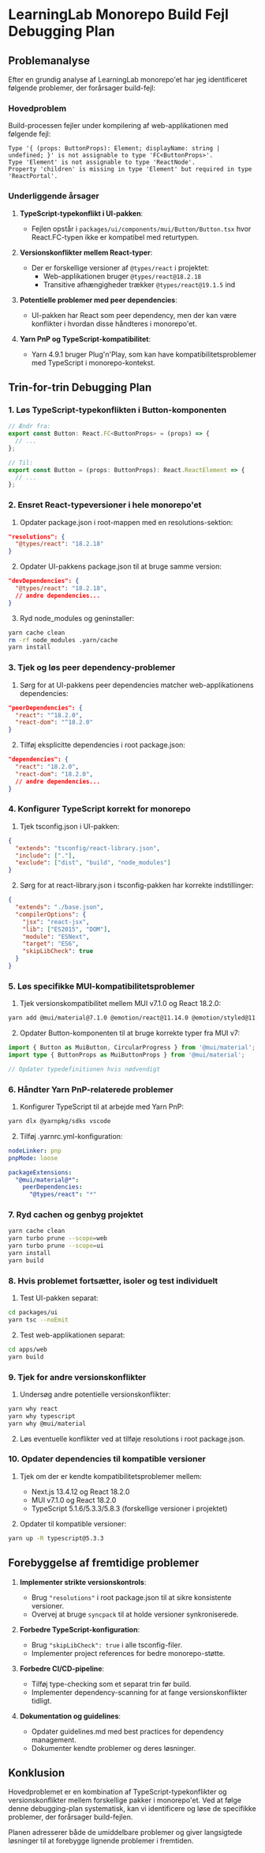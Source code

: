 # LearningLab Monorepo Build Fejl Debugging Plan

## Problemanalyse

Efter en grundig analyse af LearningLab monorepo'et har jeg identificeret følgende problemer, der forårsager build-fejl:

### Hovedproblem
Build-processen fejler under kompilering af web-applikationen med følgende fejl:
```
Type '{ (props: ButtonProps): Element; displayName: string | undefined; }' is not assignable to type 'FC<ButtonProps>'.
Type 'Element' is not assignable to type 'ReactNode'.
Property 'children' is missing in type 'Element' but required in type 'ReactPortal'.
```

### Underliggende årsager

1. **TypeScript-typekonflikt i UI-pakken**: 
   - Fejlen opstår i `packages/ui/components/mui/Button/Button.tsx` hvor React.FC-typen ikke er kompatibel med returtypen.
   
2. **Versionskonflikter mellem React-typer**:
   - Der er forskellige versioner af `@types/react` i projektet:
     - Web-applikationen bruger `@types/react@18.2.18`
     - Transitive afhængigheder trækker `@types/react@19.1.5` ind

3. **Potentielle problemer med peer dependencies**:
   - UI-pakken har React som peer dependency, men der kan være konflikter i hvordan disse håndteres i monorepo'et.

4. **Yarn PnP og TypeScript-kompatibilitet**:
   - Yarn 4.9.1 bruger Plug'n'Play, som kan have kompatibilitetsproblemer med TypeScript i monorepo-kontekst.

## Trin-for-trin Debugging Plan

### 1. Løs TypeScript-typekonflikten i Button-komponenten

```typescript
// Ændr fra:
export const Button: React.FC<ButtonProps> = (props) => {
  // ...
};

// Til:
export const Button = (props: ButtonProps): React.ReactElement => {
  // ...
};
```

### 2. Ensret React-typeversioner i hele monorepo'et

1. Opdater package.json i root-mappen med en resolutions-sektion:

```json
"resolutions": {
  "@types/react": "18.2.18"
}
```

2. Opdater UI-pakkens package.json til at bruge samme version:

```json
"devDependencies": {
  "@types/react": "18.2.18",
  // andre dependencies...
}
```

3. Ryd node_modules og geninstaller:

```bash
yarn cache clean
rm -rf node_modules .yarn/cache
yarn install
```

### 3. Tjek og løs peer dependency-problemer

1. Sørg for at UI-pakkens peer dependencies matcher web-applikationens dependencies:

```json
"peerDependencies": {
  "react": "^18.2.0",
  "react-dom": "^18.2.0"
}
```

2. Tilføj eksplicitte dependencies i root package.json:

```json
"dependencies": {
  "react": "18.2.0",
  "react-dom": "18.2.0",
  // andre dependencies...
}
```

### 4. Konfigurer TypeScript korrekt for monorepo

1. Tjek tsconfig.json i UI-pakken:

```json
{
  "extends": "tsconfig/react-library.json",
  "include": ["."],
  "exclude": ["dist", "build", "node_modules"]
}
```

2. Sørg for at react-library.json i tsconfig-pakken har korrekte indstillinger:

```json
{
  "extends": "./base.json",
  "compilerOptions": {
    "jsx": "react-jsx",
    "lib": ["ES2015", "DOM"],
    "module": "ESNext",
    "target": "ES6",
    "skipLibCheck": true
  }
}
```

### 5. Løs specifikke MUI-kompatibilitetsproblemer

1. Tjek versionskompatibilitet mellem MUI v7.1.0 og React 18.2.0:

```bash
yarn add @mui/material@7.1.0 @emotion/react@11.14.0 @emotion/styled@11.14.0
```

2. Opdater Button-komponenten til at bruge korrekte typer fra MUI v7:

```typescript
import { Button as MuiButton, CircularProgress } from '@mui/material';
import type { ButtonProps as MuiButtonProps } from '@mui/material';

// Opdater typedefinitionen hvis nødvendigt
```

### 6. Håndter Yarn PnP-relaterede problemer

1. Konfigurer TypeScript til at arbejde med Yarn PnP:

```bash
yarn dlx @yarnpkg/sdks vscode
```

2. Tilføj .yarnrc.yml-konfiguration:

```yaml
nodeLinker: pnp
pnpMode: loose

packageExtensions:
  "@mui/material@*":
    peerDependencies:
      "@types/react": "*"
```

### 7. Ryd cachen og genbyg projektet

```bash
yarn cache clean
yarn turbo prune --scope=web
yarn turbo prune --scope=ui
yarn install
yarn build
```

### 8. Hvis problemet fortsætter, isoler og test individuelt

1. Test UI-pakken separat:

```bash
cd packages/ui
yarn tsc --noEmit
```

2. Test web-applikationen separat:

```bash
cd apps/web
yarn build
```

### 9. Tjek for andre versionskonflikter

1. Undersøg andre potentielle versionskonflikter:

```bash
yarn why react
yarn why typescript
yarn why @mui/material
```

2. Løs eventuelle konflikter ved at tilføje resolutions i root package.json.

### 10. Opdater dependencies til kompatible versioner

1. Tjek om der er kendte kompatibilitetsproblemer mellem:
   - Next.js 13.4.12 og React 18.2.0
   - MUI v7.1.0 og React 18.2.0
   - TypeScript 5.1.6/5.3.3/5.8.3 (forskellige versioner i projektet)

2. Opdater til kompatible versioner:

```bash
yarn up -R typescript@5.3.3
```

## Forebyggelse af fremtidige problemer

1. **Implementer strikte versionskontrols**:
   - Brug `"resolutions"` i root package.json til at sikre konsistente versioner.
   - Overvej at bruge `syncpack` til at holde versioner synkroniserede.

2. **Forbedre TypeScript-konfiguration**:
   - Brug `"skipLibCheck": true` i alle tsconfig-filer.
   - Implementer project references for bedre monorepo-støtte.

3. **Forbedre CI/CD-pipeline**:
   - Tilføj type-checking som et separat trin før build.
   - Implementer dependency-scanning for at fange versionskonflikter tidligt.

4. **Dokumentation og guidelines**:
   - Opdater guidelines.md med best practices for dependency management.
   - Dokumenter kendte problemer og deres løsninger.

## Konklusion

Hovedproblemet er en kombination af TypeScript-typekonflikter og versionskonflikter mellem forskellige pakker i monorepo'et. Ved at følge denne debugging-plan systematisk, kan vi identificere og løse de specifikke problemer, der forårsager build-fejlen.

Planen adresserer både de umiddelbare problemer og giver langsigtede løsninger til at forebygge lignende problemer i fremtiden.